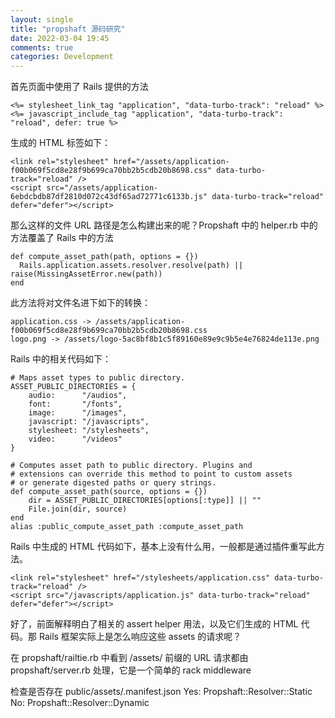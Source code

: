 ```yaml
---
layout: single
title: "propshaft 源码研究"
date: 2022-03-04 19:45
comments: true
categories: Development
---
```


首先页面中使用了 Rails 提供的方法

```
<%= stylesheet_link_tag "application", "data-turbo-track": "reload" %>
<%= javascript_include_tag "application", "data-turbo-track": "reload", defer: true %>
```

生成的 HTML 标签如下：

```
<link rel="stylesheet" href="/assets/application-f00b069f5cd8e28f9b699ca70bb2b5cdb20b8698.css" data-turbo-track="reload" />
<script src="/assets/application-6ebdcbdb87df2810d072c43df65ad72771c6133b.js" data-turbo-track="reload" defer="defer"></script>
```


那么这样的文件 URL 路径是怎么构建出来的呢？Propshaft 中的 helper.rb 中的方法覆盖了 Rails 中的方法

```
def compute_asset_path(path, options = {})
  Rails.application.assets.resolver.resolve(path) || raise(MissingAssetError.new(path))
end
```

此方法将对文件名进下如下的转换：

```
application.css -> /assets/application-f00b069f5cd8e28f9b699ca70bb2b5cdb20b8698.css
logo.png -> /assets/logo-5ac8bf8b1c5f89160e89e9c9b5e4e76824de113e.png
```

Rails 中的相关代码如下：

```
# Maps asset types to public directory.
ASSET_PUBLIC_DIRECTORIES = {
	audio:      "/audios",
	font:       "/fonts",
	image:      "/images",
	javascript: "/javascripts",
	stylesheet: "/stylesheets",
	video:      "/videos"
}

# Computes asset path to public directory. Plugins and
# extensions can override this method to point to custom assets
# or generate digested paths or query strings.
def compute_asset_path(source, options = {})
	dir = ASSET_PUBLIC_DIRECTORIES[options[:type]] || ""
	File.join(dir, source)
end
alias :public_compute_asset_path :compute_asset_path
```

Rails 中生成的 HTML 代码如下，基本上没有什么用，一般都是通过插件重写此方法。

```
<link rel="stylesheet" href="/stylesheets/application.css" data-turbo-track="reload" />
<script src="/javascripts/application.js" data-turbo-track="reload" defer="defer"></script>
```

好了，前面解释明白了相关的 assert helper 用法，以及它们生成的 HTML 代码。那 Rails 框架实际上是怎么响应这些 assets 的请求呢？

在 propshaft/railtie.rb 中看到 /assets/ 前缀的 URL 请求都由 propshaft/server.rb 处理，它是一个简单的 rack middleware

检查是否存在 public/assets/.manifest.json
Yes: Propshaft::Resolver::Static
No: Propshaft::Resolver::Dynamic